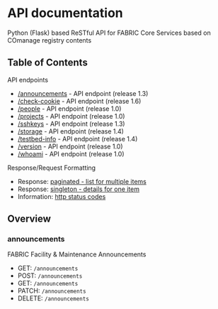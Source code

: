 # API documentation

Python (Flask) based ReSTful API for FABRIC Core Services based on COmanage registry contents

## Table of Contents

API endpoints

- [/announcements](./announcements.md) - API endpoint (release 1.3)
- [/check-cookie](./check-cookie.md) - API endpoint (release 1.6)
- [/people](./people.md) - API endpoint (release 1.0)
- [/projects](./projects.md) - API endpoint (release 1.0)
- [/sshkeys](./sshkeys.md) - API endpoint (release 1.3)
- [/storage](./storage.md) - API endpoint (release 1.4)
- [/testbed-info](./testbed-info.md) - API endpoint (release 1.4)
- [/version](./version.md) - API endpoint (release 1.0)
- [/whoami](./whoami.md) - API endpoint (release 1.0)

Response/Request Formatting

- Response: [paginated - list for multiple items](./pagination.md)
- Response: [singleton - details for one item](./singleton.md)
- Information: [http status codes](./status-codes.md)

## Overview

### announcements
FABRIC Facility & Maintenance Announcements

- GET: `/announcements`
- POST: `/announcements`
- GET: `/announcements`
- PATCH: `/announcements`
- DELETE: `/announcements`

### check-cookie
Check OIDC authentication cookie claims

- GET: `/check-cookie`

### people
FABRIC People

- GET: `/people`
- GET: `/people/{uuid}`
- PATCH: `/people/{uuid}`
- PATCH: `/people/{uuid}/profile`
- GET: `/people/preferences`
- GET: `/people/profile/otheridentity-types`
- GET: `/people/profile/preferences`
- GET: `/people/profile/personalpage-types`

### projects
FABRIC Projects

- GET: `/projects`
- POST: `/projects`
- GET: `/projects/{uuid}`
- PATCH: `/projects/{uuid}`
- DELETE: `/projects/{uuid}`
- PATCH: `/projects/{uuid}/expires-on`
- PATCH: `/projects/{uuid}/profile`
- PATCH: `/projects/{uuid}/project-creators`
- PATCH: `/projects/{uuid}/project-members`
- PATCH: `/projects/{uuid}/project-owners`
- PATCH: `/projects/{uuid}/tags`
- PATCH: `/projects/{uuid}/token-holders`
- GET: `/projects/preferences`
- GET: `/projects/profile/preferences`
- GET: `/projects/tags`

### publications
FABRIC Publications (release TBD)

- GET: `/publications`
- POST: `/publications`
- GET: `/publications/{uuid}`
- PATCH: `/publications/{uuid}`
- DELETE: `/publications/{uuid}`
- GET: `/publications/classification-terms`

### sshkeys
FABRIC Public SSH Keys

- GET: `/bastionkeys`
- GET: `/sshkeys`
- POST: `/sshkeys`
- PUT: `/sshkeys`
- GET: `/sshkeys/{uuid}`
- DELETE: `/sshkeys/{uuid}`

### storage
FABRIC Site Storage

- GET: `/storage`
- POST: `/storage`
- GET: `/storage/sites`
- GET: `/storage/{uuid}`
- PATCH: `/storage/{uuid}`
- DELETE: `/storage{uuid}`

### testbed-info
FABRIC Testbed Information

- GET: `/testbed-info`
- POST: `/testbed-info`

### version
Core API Version

- GET: `/version`

### whoami
Who am I authenticated as

- GET: `/whomai`
